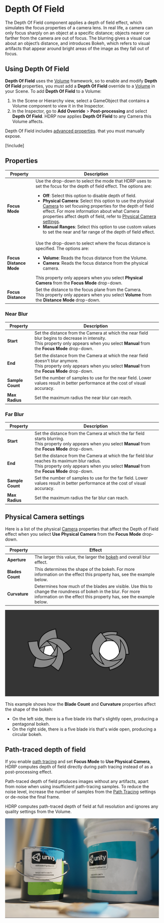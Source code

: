 # Depth Of Field

The Depth Of Field component applies a depth of field effect, which simulates the focus properties of a camera lens. In real life, a camera can only focus sharply on an object at a specific distance; objects nearer or farther from the camera are out of focus. The blurring gives a visual cue about an object’s distance, and introduces Bokeh, which refers to visual artifacts that appear around bright areas of the image as they fall out of focus.

## Using Depth Of Field

**Depth Of Field** uses the [Volume](understand-volumes.md) framework, so to enable and modify **Depth Of Field** properties, you must add a **Depth Of Field** override to a [Volume](understand-volumes.md) in your Scene. To add **Depth Of Field** to a Volume:

1. In the Scene or Hierarchy view, select a GameObject that contains a Volume component to view it in the Inspector.
2. In the Inspector, go to **Add Override** > **Post-processing** and select **Depth Of Field**. HDRP now applies **Depth Of Field** to any Camera this Volume affects.

Depth Of Field includes [advanced properties](https://docs.unity3d.com/Packages/com.unity.render-pipelines.core@latest?subfolder=/manual/advanced-properties.html). that you must manually expose.

[!include[](snippets/volume-override-api.md)]


## Properties

| **Property**       | **Description**                                              |
|-|-|
| **Focus Mode**     | Use the drop-down to select the mode that HDRP uses to set the focus for the depth of field effect. The options are: <ul><li>**Off**: Select this option to disable depth of field.</li><li>**Physical Camera**: Select this option to use the physical [Camera](hdrp-camera-component-reference.md) to set focusing properties for the depth of field effect. For more information about what Camera properties affect depth of field, refer to [Physical Camera settings](#PhysicalCameraSettings).</li><li>**Manual Ranges**: Select this option to use custom values to set the near and far range of the depth of field effect.</li></ul> |
| **Focus Distance Mode** | Use the drop-down to select where the focus distance is specified. The options are: <ul><li>**Volume**: Reads the focus distance from the Volume.</li><li>**Camera**: Reads the focus distance from the physical camera.</li></ul> This property only appears when you select **Physical Camera** from the **Focus Mode** drop-down. |
| **Focus Distance** | Set the distance to the focus plane from the Camera.<br />This property only appears when you select **Volume** from the **Distance Mode** drop-down. |

### Near Blur

| **Property**     | **Description**                                              |
| ---------------- | ------------------------------------------------------------ |
| **Start**        | Set the distance from the Camera at which the near field blur begins to decrease in intensity.<br />This property only appears when you select **Manual** from the **Focus Mode** drop-down. |
| **End**          | Set the distance from the Camera at which the near field doesn't blur anymore.<br />This property only appears when you select **Manual** from the **Focus Mode** drop-down. |
| **Sample Count** | Set the number of samples to use for the near field. Lower values result in better performance at the cost of visual accuracy. |
| **Max Radius**   | Set the maximum radius the near blur can reach.              |

### Far Blur

| **Property**     | **Description**                                              |
| ---------------- | ------------------------------------------------------------ |
| **Start**        | Set the distance from the Camera at which the far field starts blurring.<br />This property only appears when you select **Manual** from the **Focus Mode** drop-down. |
| **End**          | Set the distance from the Camera at which the far field blur reaches its maximum blur radius.<br />This property only appears when you select **Manual** from the **Focus Mode** drop-down. |
| **Sample Count** | Set the number of samples to use for the far field. Lower values result in better performance at the cost of visual accuracy. |
| **Max Radius**   | Set the maximum radius the far blur can reach.               |

<a name="PhysicalCameraSettings"></a>

## Physical Camera settings

Here is a list of the physical [Camera](hdrp-camera-component-reference.md) properties that affect the Depth of Field effect when you select **Use Physical Camera** from the **Focus Mode** drop-down.

| **Property**     | **Effect**                                                   |
| ---------------- | ------------------------------------------------------------ |
| **Aperture**     | The larger this value, the larger the [bokeh](Glossary.md#Bokeh) and overall blur effect. |
| **Blades Count** | This determines the shape of the bokeh. For more information on the effect this property has, see the example below. |
| **Curvature**    | Determines how much of the blades are visible. Use this to change the roundness of bokeh in the blur. For more information on the effect this property has, see the example below. |

![This example shows how the **Blade Count** and **Curvature** properties affect the shape of the bokeh. On the left side, there's a five blade iris that's slightly open, producing a pentagonal bokeh. On the right side, there's a five blade iris that's wide open, producing a circular bokeh.](Images/Post-ProcessingDepthofField2.png)

This example shows how the **Blade Count** and **Curvature** properties affect the shape of the bokeh:

* On the left side, there is a five blade iris that's slightly open, producing a pentagonal bokeh.
* On the right side, there is a five blade iris that's wide open, producing a circular bokeh.

## Path-traced depth of field

If you enable [path tracing](Ray-Tracing-Path-Tracing.md) and set **Focus Mode** to **Use Physical Camera**, HDRP computes depth of field directly during path tracing instead of as a post-processing effect.

Path-traced depth of field produces images without any artifacts, apart from noise when using insufficient path-tracing samples. To reduce the noise level, increase the number of samples from the [Path Tracing](Ray-Tracing-Path-Tracing.md) settings or de-noise the final frame.

HDRP computes path-traced depth of field at full resolution and ignores any quality settings from the Volume.

![Two paint pots with a depth of field effect that makes surfaces increasingly blurry towards and away from the camera.](Images/Path-traced-DoF.png)
